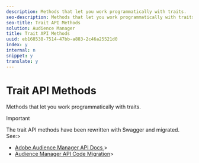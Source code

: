 ```yaml
---
description: Methods that let you work programmatically with traits.
seo-description: Methods that let you work programmatically with traits.
seo-title: Trait API Methods
solution: Audience Manager
title: Trait API Methods
uuid: eb168538-7514-47bb-a883-2c46a25521d0
index: y
internal: n
snippet: y
translate: y
---
```


# Trait API Methods

Methods that let you work programmatically with traits.




>[!IMPORTANT]
>
>The trait API methods have been rewritten with Swagger and migrated. See:>
>
>* [Adobe Audience Manager API Docs ](https://bank.demdex.com/portal/swagger/index.html)>
>* [Audience Manager API Code Migration](../../c_api/api-swagger-migration.md#concept_99C4AEF678E94AFE9B29F9B663200BAD)>
>
>



